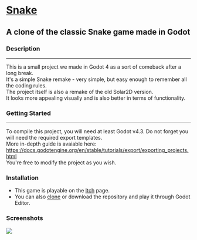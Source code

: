 # [Snake](https://sp4r0w.itch.io/snake)
## A clone of the classic Snake game made in Godot

### Description
-------------
This is a small project we made in Godot 4 as a sort of comeback after a long break. <br>
It's a simple Snake remake - very simple, but easy enough to remember all the coding rules.<br>
The project itself is also a remake of the old Solar2D version. <br>
It looks more appealing visually and is also better in terms of functionality. <br>

### Getting Started
-------------
To compile this project, you will need at least Godot v4.3. Do not forget you will need the required export templates. <br> 
More in-depth guide is avaiable here: https://docs.godotengine.org/en/stable/tutorials/export/exporting_projects.html <br>
You're free to modify the project as you wish.

### Installation
- This game is playable on the [Itch](https://sp4r0w.itch.io/snake) page.
- You can also [clone](https://docs.github.com/en/repositories/creating-and-managing-repositories/cloning-a-repository) or download the repository and play it through Godot Editor.

### Screenshots
<img src="https://img.itch.zone/aW1hZ2UvMzIyMTc1Mi8yMDkyNDU0OC5wbmc=/original/QaxayV.png">
